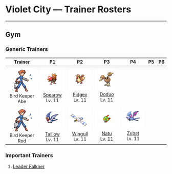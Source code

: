 # Violet City — Trainer Rosters

---

## Gym


### Generic Trainers

| Trainer | P1 | P2 | P3 | P4 | P5 | P6 |
|:-------:|:--:|:--:|:--:|:--:|:--:|:--:|
| ![Bird Keeper Abe](../../assets/trainers/bird_keeper.png "Bird Keeper Abe")<br>Bird Keeper Abe | ![Spearow](../../assets/sprites/spearow/front.gif "Spearow: Very protective of its territory, it flaps its short wings busily to dart around at high speed.")<br>[Spearow](../../pokemon/spearow.md/)<br>Lv. 11 | ![Pidgey](../../assets/sprites/pidgey/front.gif "Pidgey: Common in grassy areas and forests, it is very docile and will chase off enemies by flapping up sand.")<br>[Pidgey](../../pokemon/pidgey.md/)<br>Lv. 11 | ![Doduo](../../assets/sprites/doduo/front.gif "Doduo: It races through grassy plains with powerful strides, leaving footprints up to four inches deep.")<br>[Doduo](../../pokemon/doduo.md/)<br>Lv. 11 |
| ![Bird Keeper Rod](../../assets/trainers/bird_keeper.png "Bird Keeper Rod")<br>Bird Keeper Rod | ![Taillow](../../assets/sprites/taillow/front.gif "Taillow: When it gets cold, they migrate, flying over 180 miles a day. It hunts for tasty prey.")<br>[Taillow](../../pokemon/taillow.md/)<br>Lv. 11 | ![Wingull](../../assets/sprites/wingull/front.gif "Wingull: It soars on updrafts without flapping its wings. It makes a nest on sheer cliffs at the sea’s edge.")<br>[Wingull](../../pokemon/wingull.md/)<br>Lv. 11 | ![Natu](../../assets/sprites/natu/front.gif "Natu: It usually forages for food on the ground but may, on rare occasions, hop onto branches to peck at shoots.")<br>[Natu](../../pokemon/natu.md/)<br>Lv. 11 | ![Zubat](../../assets/sprites/zubat/front.gif "Zubat: Capable of flying safely in dark places, it emits ultrasonic cries to check for any obstacles.")<br>[Zubat](../../pokemon/zubat.md/)<br>Lv. 11 |


### Important Trainers

1. [Leader Falkner](important_trainers.md#leader-falkner)
